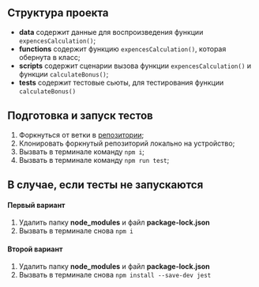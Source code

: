 ## Структура проекта
- **data** содержит данные для воспроизведения функции ```expencesCalculation()```;
- **functions** содержит функцию ```expencesCalculation()```, которая обернута в класс;
- **scripts** содержит сценарии вызова функции ```expencesCalculation()``` и функции ```calculateBonus()```;
- **tests** содержит тестовые сьюты, для тестирования функции ```calculateBonus()```

## Подготовка и запуск тестов
1. Форкнуться от ветки в [репозитории](https://github.com/rbznrzy/hw_2.4.1);
2. Клонировать форкнутый репозиторий локально на устройство;
3. Вызвать в терминале команду ```npm i```;
4. Вызвать в терминале команду ```npm run test```;

## В случае, если тесты не запускаются
#### Первый вариант
1. Удалить папку **node_modules** и файл **package-lock.json**
2. Вызвать в терминале снова ```npm i```
#### Второй вариант
1. Удалить папку **node_modules** и файл **package-lock.json**
2. Вызвать в терминале снова ```npm install --save-dev jest```